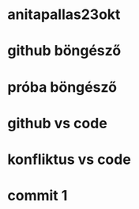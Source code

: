 # anitapallas23okt
# github böngésző
# próba böngésző
# github vs code
# konfliktus vs code
# commit 1